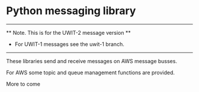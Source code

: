 # Python messaging library
---
** Note. This is for the UWIT-2 message version **
* For UWIT-1 messages see the uwit-1 branch.
---

These libraries send and receive messages on AWS message busses.

For AWS some topic and queue management functions are provided.

More to come

